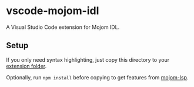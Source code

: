 # vscode-mojom-idl

A Visual Studio Code extension for Mojom IDL.

## Setup

If you only need syntax highlighting, just copy this directory to your [extension folder](https://code.visualstudio.com/api/working-with-extensions/publishing-extension#your-extension-folder).

Optionally, run `npm install` before copying to get features from [mojom-lsp](../mojom-lsp).
